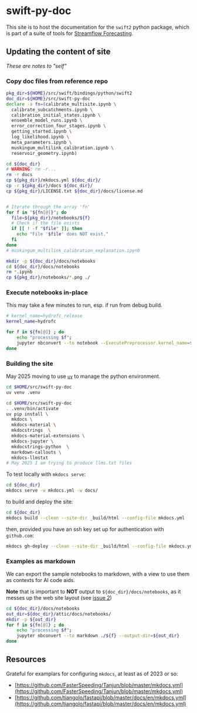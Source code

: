 # swift-py-doc

This site is to host the documentation for the `swift2` python package, which is part of a suite of tools for [Streamflow Forecasting](https://csiro-hydroinformatics.github.io/streamflow-forecasting-tools-onboard/).

## Updating the content of site

_These are notes to "self"_

### Copy doc files from reference repo

```bash
pkg_dir=${HOME}/src/swift/bindings/python/swift2
doc_dir=${HOME}/src/swift-py-doc
declare -a fn=(calibrate_multisite.ipynb \
  calibrate_subcatchments.ipynb \
  calibration_initial_states.ipynb \
  ensemble_model_runs.ipynb \
  error_correction_four_stages.ipynb \
  getting_started.ipynb \
  log_likelihood.ipynb \
  meta_parameters.ipynb \
  muskingum_multilink_calibration.ipynb \
  reservoir_geometry.ipynb)

cd ${doc_dir}
# WARNING: rm -r...
rm -r docs
cp ${pkg_dir}/mkdocs.yml ${doc_dir}/
cp -r ${pkg_dir}/docs ${doc_dir}/
cp ${pkg_dir}/LICENSE.txt ${doc_dir}/docs/license.md


# Iterate through the array 'fn'
for f in "${fn[@]}"; do
  file=${pkg_dir}/notebooks/${f}
  # Check if the file exists
  if [[ ! -f "$file" ]]; then
    echo "File '$file' does NOT exist."
  fi
done
# muskingum_multilink_calibration_explanation.ipynb

mkdir -p ${doc_dir}/docs/notebooks
cd ${doc_dir}/docs/notebooks
rm *.ipynb
cp ${pkg_dir}/notebooks/*.png ./
```

### Execute notebooks in-place

This may take a few minutes to run, esp. if run from debug build.

```sh
# kernel_name=hydrofc_release
kernel_name=hydrofc

for f in ${fn[@]} ; do
    echo "processing $f";
    jupyter nbconvert --to notebook --ExecutePreprocessor.kernel_name=${kernel_name} --execute ${pkg_dir}/notebooks/${f} --output-dir=./
done
```

### Building the site

May 2025 moving to use [`uv`](https://docs.astral.sh/uv/getting-started/installation/) to manage the python environment.


```sh
cd $HOME/src/swift-py-doc
uv venv .venv
```

```sh
cd $HOME/src/swift-py-doc
. .venv/bin/activate
uv pip install \
  mkdocs \
  mkdocs-material \
  mkdocstrings  \
  mkdocs-material-extensions \
  mkdocs-jupyter \
  mkdocstrings-python  \
  markdown-callouts \
  mkdocs-llmstxt
# May 2025 I am trying to produce llms.txt files
```

To test locally with `mkdocs serve`:

```sh
cd ${doc_dir}
mkdocs serve -w mkdocs.yml -w docs/
```

to build and deploy the site:

```bash
cd ${doc_dir}
mkdocs build --clean --site-dir _build/html --config-file mkdocs.yml
```

then, provided you have an ssh key set up for authentication with `github.com`:

```sh
mkdocs gh-deploy --clean --site-dir _build/html --config-file mkdocs.yml
```

### Examples as markdown

We can export the sample notebooks to markdown, with a view to use them as contexts for AI code aids.

**Note** that is important to **NOT** output to `${doc_dir}/docs/notebooks`, as it messes up the web site layout (see [issue 2](https://github.com/csiro-hydroinformatics/swift-py-doc/issues/1))

```sh
cd ${doc_dir}/docs/notebooks
out_dir=${doc_dir}/attic/docs/notebooks/
mkdir -p ${out_dir} 
for f in ${fn[@]} ; do
    echo "processing $f";
    jupyter nbconvert --to markdown ./${f} --output-dir=${out_dir} 
done
```

## Resources

Grateful for examplars for configuring `mkdocs`, at least as of 2023 or so:

* [https://github.com/FasterSpeeding/Tanjun/blob/master/mkdocs.yml](https://github.com/FasterSpeeding/Tanjun/blob/master/mkdocs.yml)
* [https://github.com/tiangolo/fastapi/blob/master/docs/en/mkdocs.yml](https://github.com/tiangolo/fastapi/blob/master/docs/en/mkdocs.yml)
